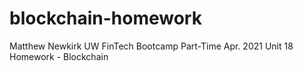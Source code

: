 # blockchain-homework

Matthew Newkirk UW FinTech Bootcamp Part-Time Apr. 2021 Unit 18 Homework - Blockchain
